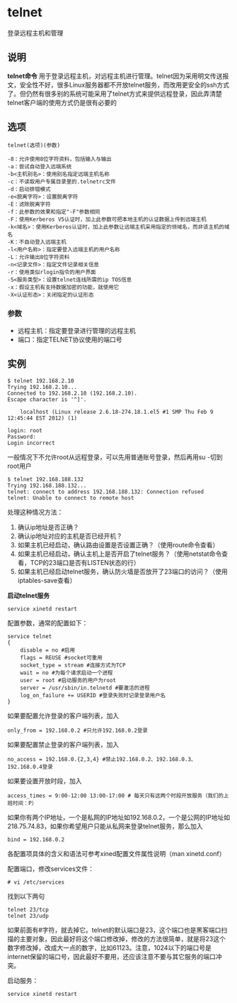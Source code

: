 telnet
===

登录远程主机和管理

## 说明

**telnet命令** 用于登录远程主机，对远程主机进行管理。telnet因为采用明文传送报文，安全性不好，很多Linux服务器都不开放telnet服务，而改用更安全的ssh方式了。但仍然有很多别的系统可能采用了telnet方式来提供远程登录，因此弄清楚telnet客户端的使用方式仍是很有必要的

## 选项

```
telnet(选项)(参数)
```

  

```
-8：允许使用8位字符资料，包括输入与输出
-a：尝试自动登入远端系统
-b<主机别名>：使用别名指定远端主机名称
-c：不读取用户专属目录里的.telnetrc文件
-d：启动排错模式
-e<脱离字符>：设置脱离字符
-E：滤除脱离字符
-f：此参数的效果和指定"-F"参数相同
-F：使用Kerberos V5认证时，加上此参数可把本地主机的认证数据上传到远端主机
-k<域名>：使用Kerberos认证时，加上此参数让远端主机采用指定的领域名，而非该主机的域名
-K：不自动登入远端主机
-l<用户名称>：指定要登入远端主机的用户名称
-L：允许输出8位字符资料
-n<记录文件>：指定文件记录相关信息
-r：使用类似rlogin指令的用户界面
-S<服务类型>：设置telnet连线所需的ip TOS信息
-x：假设主机有支持数据加密的功能，就使用它
-X<认证形态>：关闭指定的认证形态
```

### 参数  

*   远程主机：指定要登录进行管理的远程主机
*   端口：指定TELNET协议使用的端口号

## 实例

```
$ telnet 192.168.2.10
Trying 192.168.2.10...
Connected to 192.168.2.10 (192.168.2.10).
Escape character is '^]'.

    localhost (Linux release 2.6.18-274.18.1.el5 #1 SMP Thu Feb 9 12:45:44 EST 2012) (1)

login: root
Password: 
Login incorrect
```

一般情况下不允许root从远程登录，可以先用普通账号登录，然后再用su -切到root用户

```
$ telnet 192.168.188.132
Trying 192.168.188.132...
telnet: connect to address 192.168.188.132: Connection refused
telnet: Unable to connect to remote host
```

处理这种情况方法：

1. 确认ip地址是否正确？
1. 确认ip地址对应的主机是否已经开机？
1. 如果主机已经启动，确认路由设置是否设置正确？（使用route命令查看）
1. 如果主机已经启动，确认主机上是否开启了telnet服务？（使用netstat命令查看，TCP的23端口是否有LISTEN状态的行）
1. 如果主机已经启动telnet服务，确认防火墙是否放开了23端口的访问？（使用iptables-save查看）

**启动telnet服务**

```
service xinetd restart
```

配置参数，通常的配置如下： 

```
service telnet 
{ 
    disable = no #启用 
    flags = REUSE #socket可重用 
    socket_type = stream #连接方式为TCP 
    wait = no #为每个请求启动一个进程 
    user = root #启动服务的用户为root 
    server = /usr/sbin/in.telnetd #要激活的进程 
    log_on_failure += USERID #登录失败时记录登录用户名 
} 
```

如果要配置允许登录的客户端列表，加入 
```
only_from = 192.168.0.2 #只允许192.168.0.2登录 
```
如果要配置禁止登录的客户端列表，加入 
```
no_access = 192.168.0.{2,3,4} #禁止192.168.0.2、192.168.0.3、192.168.0.4登录 
```
如果要设置开放时段，加入 
```
access_times = 9:00-12:00 13:00-17:00 # 每天只有这两个时段开放服务（我们的上班时间：P） 
```

如果你有两个IP地址，一个是私网的IP地址如192.168.0.2，一个是公网的IP地址如218.75.74.83，如果你希望用户只能从私网来登录telnet服务，那么加入 
```
bind = 192.168.0.2 
```

各配置项具体的含义和语法可参考xined配置文件属性说明（man xinetd.conf） 

配置端口，修改services文件：

```
# vi /etc/services 
```

找到以下两句 

```
telnet 23/tcp 
telnet 23/udp 
```

如果前面有#字符，就去掉它。telnet的默认端口是23，这个端口也是黑客端口扫描的主要对象，因此最好将这个端口修改掉，修改的方法很简单，就是将23这个数字修改掉，改成大一点的数字，比如61123。注意，1024以下的端口号是internet保留的端口号，因此最好不要用，还应该注意不要与其它服务的端口冲突。 

启动服务：
```
service xinetd restart 
```


